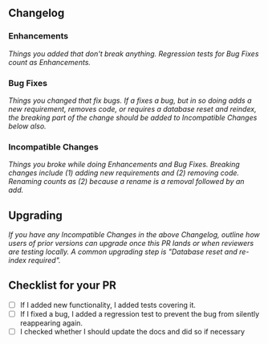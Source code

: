 ## Changelog

### Enhancements
*Things you added that don't break anything.  Regression tests for Bug Fixes count as Enhancements.*

### Bug Fixes
*Things you changed that fix bugs.  If a fixes a bug, but in so doing adds a new requirement, removes code, or requires a database reset and reindex, the breaking part of the change should be added to Incompatible Changes below also.*

### Incompatible Changes
*Things you broke while doing Enhancements and Bug Fixes.  Breaking changes include (1) adding new requirements and (2) removing code.  Renaming counts as (2) because a rename is a removal followed by an add.*

## Upgrading

*If you have any Incompatible Changes in the above Changelog, outline how users of prior versions can upgrade once this PR lands or when reviewers are testing locally.  A common upgrading step is "Database reset and re-index required".*

## Checklist for your PR

<!--
  Ideally a PR has all of the checkmarks set.

  If something in this list is irrelevant to your PR, you should still set this
  checkmark indicating that you are sure it is dealt with (be that by irrelevance).

  If you don't set a checkmark (e. g. don't add a test for new functionality),
  you must be able to justify that.
-->

- [ ] If I added new functionality, I added tests covering it.
- [ ] If I fixed a bug, I added a regression test to prevent the bug from silently reappearing again.
- [ ] I checked whether I should update the docs and did so if necessary

